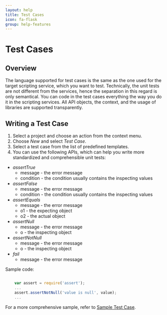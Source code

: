```yaml
---
layout: help
title: Test Cases
icon: fa-flask
group: help-features
---
```


Test Cases
===

Overview
---

The language supported for test cases is the same as the one used for the target scripting service, which you want to test. Technically, the unit tests are not different from the services, hence the separation in this regard is only semantical. You can code in the test cases everything the way you do it in the scripting services. All API objects, the context, and the usage of libraries are supported transparently.

Writing a Test Case
---

1. Select a project and choose an action from the context menu. 
2. Choose *New* and select *Test Case*.
3. Select a test case from the list of predefined templates.
4. You can use the following APIs, which can help you write more standardized and comprehensible unit tests:

*	*assertTrue*
	*	message - the error message
	*	condition - the condition usually contains the inspecting values
*	*assertFalse*
	*	message - the error message
	*	condition - the condition usually contains the inspecting values
*	*assertEquals*
	*	message - the error message
	*	o1 - the expecting object
	*	o2 - the actual object
*	*assertNull*
	*	message - the error message
	*	o - the inspecting object
*	*assertNotNull*
	*	message - the error message
	*	o - the inspecting object
*	*fail*
	*	message - the error message

Sample code:

```javascript

	var assert = require('assert');
	...
	assert.assertNotNull('value is null', value);
	...

```

For a more comprehensive sample, refer to [Sample Test Case](../samples/test_case.html).

